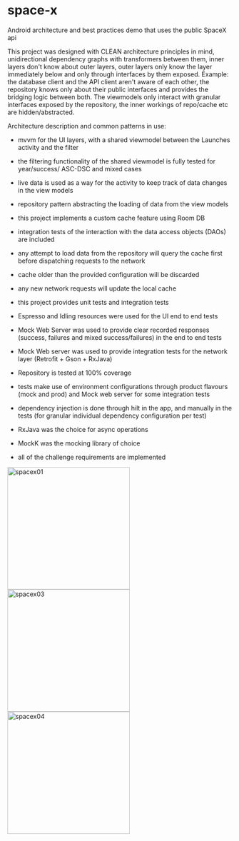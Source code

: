 # space-x
Android architecture and best practices demo that uses the public SpaceX api


This project was designed with CLEAN architecture principles in mind, unidirectional dependency graphs with transformers between them, inner layers don't know about outer layers, outer layers only know the layer immediately below and only through interfaces by them exposed. Example: the database client and the API client aren't aware of each other, the repository knows only about their public interfaces and provides the bridging logic between both.
The viewmodels only interact with granular interfaces exposed by the repository, the inner workings of repo/cache etc are hidden/abstracted.

Architecture description and common patterns in use:
- mvvm for the UI layers, with a shared viewmodel between the Launches activity and the filter
- the filtering functionality of the shared viewmodel is fully tested for year/success/ ASC-DSC and mixed cases
- live data is used as a way for the activity to keep track of data changes in the view models
- repository pattern abstracting the loading of data from the view models
- this project implements a custom cache feature using Room DB
- integration tests of the interaction with the data access objects (DAOs) are included
- any attempt to load data from the repository will query the cache first before dispatching requests to the network
- cache older than the provided configuration will be discarded
- any new network requests will update the local cache
- this project provides unit tests and integration tests
- Espresso and Idling resources were used for the UI end to end tests
- Mock Web Server was used to provide clear recorded responses (success, failures and mixed success/failures) in the end to end tests
- Mock Web server was used to provide integration tests for the network layer (Retrofit + Gson + RxJava)
- Repository is tested at 100% coverage
- tests make use of environment configurations through product flavours (mock and prod) and Mock web server for some integration tests

- dependency injection is done through hilt in the app, and manually in the tests (for granular individual dependency configuration per test)
- RxJava was the choice for async operations
- MockK was the mocking library of choice
- all of the challenge requirements are implemented


<img width="274" alt="spacex01" src="https://user-images.githubusercontent.com/4844875/118580736-4d955680-b788-11eb-96f5-2c3c0b9e6e3c.PNG">

<img width="274" alt="spacex03" src="https://user-images.githubusercontent.com/4844875/118580773-6140bd00-b788-11eb-88a1-5843cf2b7369.PNG">

<img width="274" alt="spacex04" src="https://user-images.githubusercontent.com/4844875/118580778-63a31700-b788-11eb-90c7-809725a8f29a.PNG">
